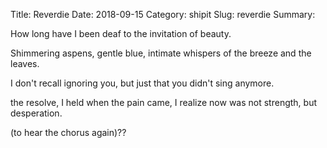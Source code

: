 Title: Reverdie
Date: 2018-09-15
Category: shipit
Slug: reverdie
Summary: 

<div class="post-poem">
How long
have I been deaf
to the invitation
of beauty.

Shimmering aspens,
gentle blue,
intimate whispers
of the breeze and 
the leaves.

I don't recall
ignoring you, 
but just that
you didn't sing anymore.

the resolve,
I held when the pain came,
I realize now
was not strength,
but desperation.

(to hear the chorus again)??
</div>
